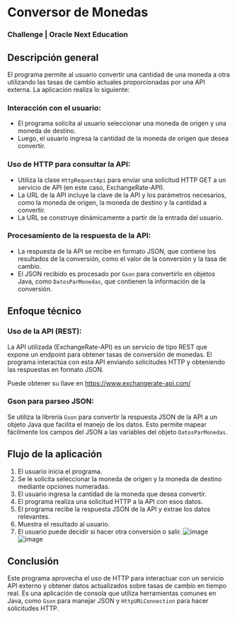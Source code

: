 <h1>Conversor de Monedas</h1>
<h3>Challenge | Oracle Next Education</h2>


## Descripción general

El programa permite al usuario convertir una cantidad de una moneda a otra utilizando las tasas de cambio actuales proporcionadas por una API externa. La aplicación realiza lo siguiente:

### Interacción con el usuario:
- El programa solicita al usuario seleccionar una moneda de origen y una moneda de destino.
- Luego, el usuario ingresa la cantidad de la moneda de origen que desea convertir.

### Uso de HTTP para consultar la API:
- Utiliza la clase `HttpRequestApi` para enviar una solicitud HTTP GET a un servicio de API (en este caso, ExchangeRate-API).
- La URL de la API incluye la clave de la API y los parámetros necesarios, como la moneda de origen, la moneda de destino y la cantidad a convertir.
- La URL se construye dinámicamente a partir de la entrada del usuario.

### Procesamiento de la respuesta de la API:
- La respuesta de la API se recibe en formato JSON, que contiene los resultados de la conversión, como el valor de la conversión y la tasa de cambio.
- El JSON recibido es procesado por `Gson` para convertirlo en objetos Java, como `DatosParMonedas`, que contienen la información de la conversión.

## Enfoque técnico

### Uso de la API (REST):
La API utilizada (ExchangeRate-API) es un servicio de tipo REST que expone un endpoint para obtener tasas de conversión de monedas. El programa interactúa con esta API enviando solicitudes HTTP y obteniendo las respuestas en formato JSON.

Puede obtener su llave en https://www.exchangerate-api.com/

### Gson para parseo JSON:
Se utiliza la librería `Gson` para convertir la respuesta JSON de la API a un objeto Java que facilita el manejo de los datos. Esto permite mapear fácilmente los campos del JSON a las variables del objeto `DatosParMonedas`.

## Flujo de la aplicación

1. El usuario inicia el programa.
2. Se le solicita seleccionar la moneda de origen y la moneda de destino mediante opciones numeradas.
3. El usuario ingresa la cantidad de la moneda que desea convertir.
4. El programa realiza una solicitud HTTP a la API con esos datos.
5. El programa recibe la respuesta JSON de la API y extrae los datos relevantes.
6. Muestra el resultado al usuario.
7. El usuario puede decidir si hacer otra conversión o salir.
![image](https://github.com/user-attachments/assets/e946bc9b-4090-4062-81fe-76eac7c6d1e6)
![image](https://github.com/user-attachments/assets/d3074af3-1fea-4855-ba02-b5f0c0c0c933)

## Conclusión

Este programa aprovecha el uso de HTTP para interactuar con un servicio API externo y obtener datos actualizados sobre tasas de cambio en tiempo real. Es una aplicación de consola que utiliza herramientas comunes en Java, como `Gson` para manejar JSON y `HttpURLConnection` para hacer solicitudes HTTP.

